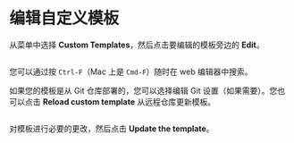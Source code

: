 # 编辑自定义模板

从菜单中选择 **Custom Templates**，然后点击要编辑的模板旁边的 **Edit**。

<figure><img src="../..//assets/2.15-k8s_kubernetes_edit_custom_templates.gif" alt=""><figcaption></figcaption></figure>

您可以通过按 `Ctrl-F`（Mac 上是 `Cmd-F`）随时在 web 编辑器中搜索。

如果您的模板是从 Git 仓库部署的，您可以选择编辑 Git 设置（如果需要）。您也可以点击 **Reload custom template** 从远程仓库更新模板。

<figure><img src="../..//assets/2.19-kubernetes-templates-edit-git.png" alt=""><figcaption></figcaption></figure>

对模板进行必要的更改，然后点击 **Update the template**。
